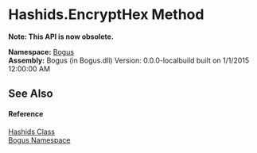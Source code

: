 # Hashids.EncryptHex Method 
 

**Note: This API is now obsolete.**

**Namespace:**&nbsp;<a href="N_Bogus">Bogus</a><br />**Assembly:**&nbsp;Bogus (in Bogus.dll) Version: 0.0.0-localbuild built on 1/1/2015 12:00:00 AM

## See Also


#### Reference
<a href="T_Bogus_Hashids">Hashids Class</a><br /><a href="N_Bogus">Bogus Namespace</a><br />